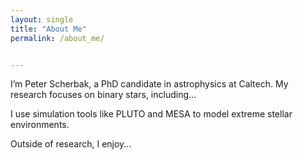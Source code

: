 ```yaml
---
layout: single
title: "About Me"
permalink: /about_me/


---
```


I’m Peter Scherbak, a PhD candidate in astrophysics at Caltech. 
My research focuses on binary stars, including...

I use simulation tools like PLUTO and MESA to model extreme stellar environments.

Outside of research, I enjoy...
